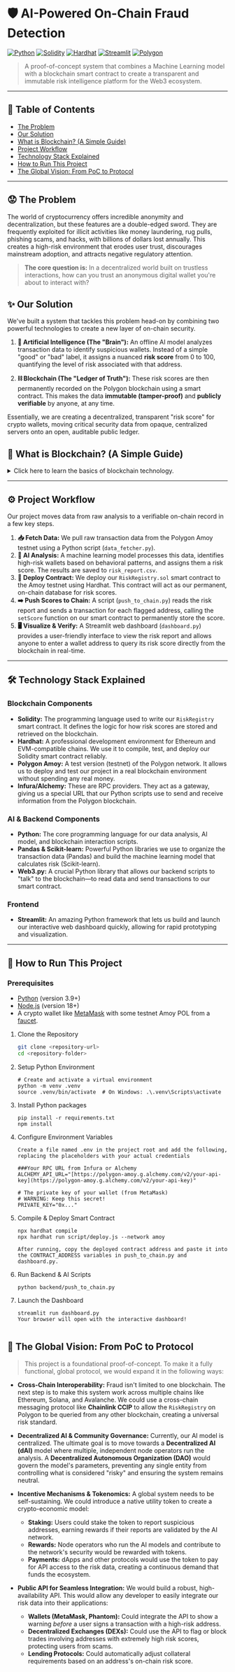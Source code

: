 
# 🛡️ AI-Powered On-Chain Fraud Detection

<!-- You can add a project banner/header image here -->
[![Python](https://img.shields.io/badge/Python-3.9%2B-blue?style=for-the-badge&logo=python)](https://www.python.org/)
[![Solidity](https://img.shields.io/badge/Solidity-0.8.24-lightgrey?style=for-the-badge&logo=solidity)](https://soliditylang.org/)
[![Hardhat](https://img.shields.io/badge/Hardhat-Framework-yellow?style=for-the-badge&logo=hardhat)](https://hardhat.org/)
[![Streamlit](https://img.shields.io/badge/Streamlit-Dashboard-red?style=for-the-badge&logo=streamlit)](https://streamlit.io/)
[![Polygon](https://img.shields.io/badge/Polygon-Amoy_Testnet-blueviolet?style=for-the-badge&logo=polygon)](https://polygon.technology/)

> A proof-of-concept system that combines a Machine Learning model with a blockchain smart contract to create a transparent and immutable risk intelligence platform for the Web3 ecosystem.

---

## 📖 Table of Contents
* [The Problem](#-the-problem)
* [Our Solution](#-our-solution)
* [What is Blockchain? (A Simple Guide)](#-what-is-blockchain-a-simple-guide)
* [Project Workflow](#-project-workflow)
* [Technology Stack Explained](#-technology-stack-explained)
* [How to Run This Project](#-how-to-run-this-project)
* [The Global Vision: From PoC to Protocol](#-the-global-vision-from-poc-to-protocol)

---

## 😟 The Problem

The world of cryptocurrency offers incredible anonymity and decentralization, but these features are a double-edged sword. They are frequently exploited for illicit activities like money laundering, rug pulls, phishing scams, and hacks, with billions of dollars lost annually. This creates a high-risk environment that erodes user trust, discourages mainstream adoption, and attracts negative regulatory attention.

> **The core question is:** In a decentralized world built on trustless interactions, how can you trust an anonymous digital wallet you're about to interact with?

## ✨ Our Solution

We've built a system that tackles this problem head-on by combining two powerful technologies to create a new layer of on-chain security.

1.  **🧠 Artificial Intelligence (The "Brain"):** An offline AI model analyzes transaction data to identify suspicious wallets. Instead of a simple "good" or "bad" label, it assigns a nuanced **risk score** from 0 to 100, quantifying the level of risk associated with that address.

2.  **⛓️ Blockchain (The "Ledger of Truth"):** These risk scores are then permanently recorded on the Polygon blockchain using a smart contract. This makes the data **immutable (tamper-proof)** and **publicly verifiable** by anyone, at any time.

Essentially, we are creating a decentralized, transparent "risk score" for crypto wallets, moving critical security data from opaque, centralized servers onto an open, auditable public ledger.


## 🔗 What is Blockchain? (A Simple Guide)

<details>
<summary>Click here to learn the basics of blockchain technology.</summary>

Imagine a shared digital notebook that everyone in a group can see.

* **Shared & Identical:** Every person has an identical copy of this notebook.
* **New Entries:** When someone wants to add a new entry (a "transaction"), they announce it to the group.
* **Group Verification:** The group members check to make sure the entry is valid according to a set of rules.
* **Linked Pages:** Once verified, the new entry is added to a new page (a "block"). This new page is then cryptographically linked to the previous page, creating a **chain of blocks**.
* **Permanent & Unchangeable:** Because all the pages are linked and everyone has a copy, it's virtually impossible for anyone to secretly go back and change an old entry without the entire group noticing and rejecting the change.

This shared, secure, and unchangeable notebook is a **blockchain**. It's a system for storing information that is incredibly difficult to cheat, making it a powerful tool for building trust in a decentralized environment.

</details>

---

## ⚙️ Project Workflow

Our project moves data from raw analysis to a verifiable on-chain record in a few key steps.



1.  **📥 Fetch Data:** We pull raw transaction data from the Polygon Amoy testnet using a Python script (`data_fetcher.py`).
2.  **🤖 AI Analysis:** A machine learning model processes this data, identifies high-risk wallets based on behavioral patterns, and assigns them a risk score. The results are saved to `risk_report.csv`.
3.  **📜 Deploy Contract:** We deploy our `RiskRegistry.sol` smart contract to the Amoy testnet using Hardhat. This contract will act as our permanent, on-chain database for risk scores.
4.  **➡️ Push Scores to Chain:** A script (`push_to_chain.py`) reads the risk report and sends a transaction for each flagged address, calling the `setScore` function on our smart contract to permanently store the score.
5.  **🖥️ Visualize & Verify:** A Streamlit web dashboard (`dashboard.py`) provides a user-friendly interface to view the risk report and allows anyone to enter a wallet address to query its risk score directly from the blockchain in real-time.

---

## 🛠️ Technology Stack Explained

### Blockchain Components
* **Solidity:** The programming language used to write our `RiskRegistry` smart contract. It defines the logic for how risk scores are stored and retrieved on the blockchain.
* **Hardhat:** A professional development environment for Ethereum and EVM-compatible chains. We use it to compile, test, and deploy our Solidity smart contract reliably.
* **Polygon Amoy:** A test version (testnet) of the Polygon network. It allows us to deploy and test our project in a real blockchain environment without spending any real money.
* **Infura/Alchemy:** These are RPC providers. They act as a gateway, giving us a special URL that our Python scripts use to send and receive information from the Polygon blockchain.

### AI & Backend Components
* **Python:** The core programming language for our data analysis, AI model, and blockchain interaction scripts.
* **Pandas & Scikit-learn:** Powerful Python libraries we use to organize the transaction data (Pandas) and build the machine learning model that calculates risk (Scikit-learn).
* **Web3.py:** A crucial Python library that allows our backend scripts to "talk" to the blockchain—to read data and send transactions to our smart contract.

### Frontend
* **Streamlit:** An amazing Python framework that lets us build and launch our interactive web dashboard quickly, allowing for rapid prototyping and visualization.

---

## 🚀 How to Run This Project

### Prerequisites
* [Python](https://www.python.org/downloads/) (version 3.9+)
* [Node.js](https://nodejs.org/en) (version 18+)
* A crypto wallet like [MetaMask](https://metamask.io/) with some testnet Amoy POL from a [faucet](https://faucet.polygon.technology/).

1. Clone the Repository
   ```bash
   git clone <repository-url>
   cd <repository-folder>

2. Setup Python Environment
   ```
   # Create and activate a virtual environment
   python -m venv .venv
   source .venv/bin/activate  # On Windows: .\.venv\Scripts\activate

3. Install Python packages
   ```
   pip install -r requirements.txt
   npm install

4. Configure Environment Variables
   ```
   Create a file named .env in the project root and add the following, replacing the placeholders with your actual credentials

   ###Your RPC URL from Infura or Alchemy
   ALCHEMY_API_URL="[https://polygon-amoy.g.alchemy.com/v2/your-api-key](https://polygon-amoy.g.alchemy.com/v2/your-api-key)"

   # The private key of your wallet (from MetaMask)
   # WARNING: Keep this secret!
   PRIVATE_KEY="0x..."

5. Compile & Deploy Smart Contract
   ```
   npx hardhat compile
   npx hardhat run script/deploy.js --network amoy

   After running, copy the deployed contract address and paste it into the CONTRACT_ADDRESS variables in push_to_chain.py and dashboard.py.

6. Run Backend & AI Scripts
   ```
   python backend/push_to_chain.py
7. Launch the Dashboard
   ```
   streamlit run dashboard.py
   Your browser will open with the interactive dashboard!


## 🔭 The Global Vision: From PoC to Protocol

> This project is a foundational proof-of-concept. To make it a fully functional, global protocol, we would expand it in the following ways:

* **Cross-Chain Interoperability:** Fraud isn't limited to one blockchain. The next step is to make this system work across multiple chains like Ethereum, Solana, and Avalanche. We could use a cross-chain messaging protocol like **Chainlink CCIP** to allow the `RiskRegistry` on Polygon to be queried from any other blockchain, creating a universal risk standard.

* **Decentralized AI & Community Governance:** Currently, our AI model is centralized. The ultimate goal is to move towards a **Decentralized AI (dAI)** model where multiple, independent node operators run the analysis. A **Decentralized Autonomous Organization (DAO)** would govern the model's parameters, preventing any single entity from controlling what is considered "risky" and ensuring the system remains neutral.

* **Incentive Mechanisms & Tokenomics:** A global system needs to be self-sustaining. We could introduce a native utility token to create a crypto-economic model:
    * **Staking:** Users could stake the token to report suspicious addresses, earning rewards if their reports are validated by the AI network.
    * **Rewards:** Node operators who run the AI models and contribute to the network's security would be rewarded with tokens.
    * **Payments:** dApps and other protocols would use the token to pay for API access to the risk data, creating a continuous demand that funds the ecosystem.

* **Public API for Seamless Integration:** We would build a robust, high-availability API. This would allow any developer to easily integrate our risk data into their applications:
    * **Wallets (MetaMask, Phantom):** Could integrate the API to show a warning *before* a user signs a transaction with a high-risk address. 
    * **Decentralized Exchanges (DEXs):** Could use the API to flag or block trades involving addresses with extremely high risk scores, protecting users from scams.
    * **Lending Protocols:** Could automatically adjust collateral requirements based on an address's on-chain risk score.

